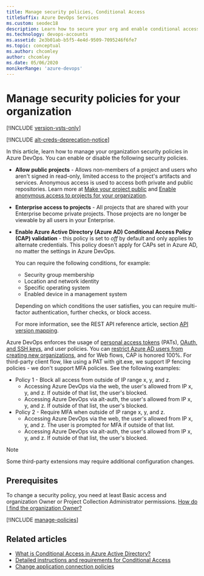 ```yaml
---
title: Manage security policies, Conditional Access
titleSuffix: Azure DevOps Services
ms.custom: seodec18
description: Learn how to secure your org and enable conditional access with Azure AD, enterprise access to projects, and allow public projects.
ms.technology: devops-accounts
ms.assetid: 2e3b01ab-b5f5-4e4d-9509-7095246f6fe7
ms.topic: conceptual
ms.author: chcomley
author: chcomley
ms.date: 05/06/2020
monikerRange: 'azure-devops'
---
```


# Manage security policies for your organization

[!INCLUDE [version-vsts-only](../../includes/version-vsts-only.md)]

[!INCLUDE [alt-creds-deprecation-notice](../../includes/alt-creds-deprecation-notice.md)]

In this article, learn how to manage your organization security policies in Azure DevOps. You can enable or disable the following security policies.

* **Allow public projects** - Allows non-members of a project and users who aren't signed in read-only, limited access to the project's artifacts and services. Anonymous access is used to access both private and public repositories. Learn more at [Make your project public](../public/make-project-public.md) and [Enable anonymous access to projects for your organization](../public/create-public-project.md#enable-anonymous-access-to-projects-for-your-organization).
* **Enterprise access to projects** - All projects that are shared with your Enterprise become private projects. Those projects are no longer be viewable by all users in your Enterprise.
* **Enable Azure Active Directory (Azure AD) Conditional Access Policy (CAP) validation** - this policy is set to _off_ by default and only applies to alternate credentials. This policy doesn't apply for CAPs set in Azure AD, no matter the settings in Azure DevOps.

  You can require the following conditions, for example:

  * Security group membership
  * Location and network identity
  * Specific operating system
  * Enabled device in a management system

  Depending on which conditions the user satisfies, you can require multi-factor authentication, further checks, or block access.

  For more information, see the REST API reference article, section [API version mapping](https://docs.microsoft.com/rest/api/azure/devops/?view=azure-devops-server-rest-5.0).

Azure DevOps enforces the usage of [personal access tokens](use-personal-access-tokens-to-authenticate.md) (PATs), [OAuth, and SSH keys](change-application-access-policies.md), and user policies. You can [restrict Azure AD users from creating new organizations](azure-ad-tenant-policy-restrict-org-creation.md), and for Web flows, CAP is honored 100%. For third-party client flow, like using a PAT with git.exe, we support IP fencing policies - we don't support MFA policies. See the following examples:

* Policy 1 - Block all access from outside of IP range x, y, and z.
  * Accessing Azure DevOps via the web, the user's allowed from IP x, y, and z. If outside of that list, the user's blocked.
  * Accessing Azure DevOps via alt-auth, the user's allowed from IP x, y, and z. If outside of that list, the user's blocked.
* Policy 2 - Require MFA when outside of IP range x, y, and z.
  * Accessing Azure DevOps via the web, the user's allowed from IP x, y, and z. The user is prompted for MFA if outside of that list.
  * Accessing Azure DevOps via alt-auth, the user's allowed from IP x, y, and z. If outside of that list, the user's blocked.

> [!NOTE]
> Some third-party extensions may require additional configuration changes.

## Prerequisites

To change a security policy, you need at least Basic access and organization Owner or Project Collection Administrator permissions.
[How do I find the organization Owner?](../security/lookup-organization-owner-admin.md)

[!INCLUDE [manage-policies](../../includes/manage-policies.md)]

## Related articles

* [What is Conditional Access in Azure Active Directory?](/azure/active-directory/active-directory-conditional-access)
* [Detailed instructions and requirements for Conditional Access](/azure/active-directory/active-directory-conditional-access-azuread-connected-apps)
* [Change application connection policies](change-application-access-policies.md)

<!---
Removed the following, as I don't feel it belongs in this article, but want to save:

Secure resources for organizations in Azure DevOps that are backed by an Azure Active Directory (Azure AD) tenant, with Conditional Access. Conditional Access policies (CAPs), like multi-factor authentication, help protect against the risk of compromised credentials and keep your organization data safe. There's also a policy where only devices connected to a corporate network can gain access, called Enterprise access to projects. Implement requirements and actions for devices in a device management system. A device management system is security software that's used by IT departments to manage devices running various operating systems (OSs), from various locations and networks.





-->
